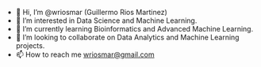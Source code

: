 - 👋 Hi, I’m @wriosmar (Guillermo Rios Martinez)
- 👀 I’m interested in Data Science and Machine Learning.
- 🌱 I’m currently learning Bioinformatics and Advanced Machine Learning.
- 💞️ I’m looking to collaborate on Data Analytics and Machine Learning projects.
- 📫 How to reach me wriosmar@gmail.com

<!---
wriosmar/wriosmar is a ✨ special ✨ repository because its `README.md` (this file) appears on your GitHub profile.
You can click the Preview link to take a look at your changes.
--->
